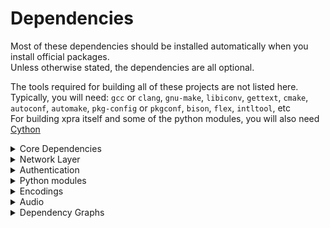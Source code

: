 # Dependencies
Most of these dependencies should be installed automatically when you install official packages.  
Unless otherwise stated, the dependencies are all optional.

The tools required for building all of these projects are not listed here.  
Typically, you will need: `gcc` or `clang`, `gnu-make`, `libiconv`, `gettext`, `cmake`, `autoconf`, `automake`, `pkg-config` or `pkgconf`, `bison`, `flex`, `intltool`, etc  
For building xpra itself and some of the python modules, you will also need [Cython](https://cython.org/)


<details>
  <summary>Core Dependencies</summary>

Those are required by almost every component.

| Project                                          | Source Download Link                                                                           | Purpose                                                        | Client or Server | Notes          |
|--------------------------------------------------|------------------------------------------------------------------------------------------------|----------------------------------------------------------------|------------------|:---------------|
| [glib](https://developer.gnome.org/glib/)        | [https://ftp.gnome.org/pub/gnome/sources/glib/](https://ftp.gnome.org/pub/gnome/sources/glib/) | low-level library                                              | both             | Required       |
| [gtk](http://www.gtk.org/)                       | http://ftp.gnome.org/pub/gnome/sources/gtk+/                                                   | UI Toolkit                                                     | both             | Required _(*)_ |
| [PyGObject](https://pypi.org/project/PyGObject/) | [https://pypi.org/project/PyGObject/#files](https://pypi.org/project/PyGObject/#files)         | Bindings for GObject based libraries such as GTK and GStreamer | both             | Required _(*)_ |

_(*)_ needed for running any kind of server, or GUI clients.
It is not required for running text-only clients like `xpra top` or `xpra info`.

And some their transitive dependencies:

| Project                                                                        | Source Download Link                                              | Purpose                              |
|--------------------------------------------------------------------------------|-------------------------------------------------------------------|--------------------------------------|
| [gobject-introspection](https://gitlab.gnome.org/GNOME/gobject-introspection/) | https://gitlab.gnome.org/GNOME/gobject-introspection/-/releases   | Provides bindings for Gtk, GLib, etc |
| [librsvg](https://gitlab.gnome.org/GNOME/librsvg/)                             | https://gitlab.gnome.org/GNOME/librsvg/-/releases                 | `svg` parsing                        |
| [freetype](https://github.com/freetype/freetype/)                              | https://freetype.org/download.html                 | font parsing                         |
| [harfbuzzz](https://github.com/harfbuzz/harfbuzz) | https://github.com/harfbuzz/harfbuzz/releases | text shaping engine |
| [icu](https://github.com/unicode-org/icu) | https://github.com/unicode-org/icu/releases | unicode library |
| [pixman](https://www.pixman.org/) | https://www.cairographics.org/releases/ | pixel manipulation |
| [fribidi](https://github.com/fribidi/fribidi) | https://github.com/fribidi/fribidi/releases | unicode bidirectional library |
| [pango](https://pango.gnome.org/) | https://download.gnome.org/sources/pango/ | text layout and rendering |
| [gdk-pixbuf](https://gitlab.gnome.org/GNOME/gdk-pixbuf) | https://gitlab.gnome.org/GNOME/gdk-pixbuf/-/releases | image library |
| [libepoxy](https://github.com/anholt/libepoxy/) | https://github.com/anholt/libepoxy/releases | OpenGL function pointer management |
| [graphene](https://github.com/ebassi/graphene) | https://github.com/ebassi/graphene/releases | types for graphic libraries |
| [libtiff](http://www.libtiff.org/) | https://download.osgeo.org/libtiff/ | Tag Image File Format |
| [zlib](https://www.zlib.net/) | https://www.zlib.net/ | Compression Library |

Some of the transitive dependencies are listed separately below as they are direct dependencies of xpra itself.
ie: `lz4`, `libpng`, etc..

</details>

<details>
  <summary>Network Layer</summary>

See [Network](../Network/README.md)

| Project                                                            | Source Download Link                                    | Purpose                                                          | Client or Server | Notes                                                |
|--------------------------------------------------------------------|---------------------------------------------------------|------------------------------------------------------------------|------------------|:-----------------------------------------------------|
| [lz4](https://github.com/lz4/lz4)                                  | https://github.com/lz4/lz4/releases                     | [packet compression](./PacketEncoding)                           | both             | Strongly recommended                                 |
| [aioquic](https://github.com/aiortc/aioquic)                       | https://pypi.org/project/aioquic/                       | low level network protocol                                       | both             | [quic](https://github.com/Xpra-org/xpra/issues/3376) |
| [python-cryptography](https://cryptography.io/en/latest/)          | https://pypi.python.org/pypi/cryptography               | [Encryption](./Encryption)                                       | both             |                                                      |
| [python-zeroconf](https://github.com/jstasiak/python-zeroconf)     | https://pypi.org/project/zeroconf/                      | [Multicast DNS](./Multicast-DNS) session publishing and browsing | both             |                                                      |
| [python-netifaces](http://alastairs-place.net/projects/netifaces/) | https://pypi.python.org/pypi/netifaces                  | [Multicast DNS](./Multicast-DNS) session publishing              | server           |                                                      |
| [dbus-python](https://pypi.python.org/pypi/dbus-python/)           | https://dbus.freedesktop.org/releases/dbus-python/      | desktop integration, server control interface                    | both             | not applicable to MS Windows or Mac OSX              |
| [openssl](https://www.openssl.org/)                                | https://www.openssl.org/source/                         | [SSL](./SSL)                                                     | both             |                                                      |
| [paramiko](https://pypi.org/project/paramiko/)                     | https://pypi.org/project/paramiko/                      | [ssh integration](./SSH)                                         | both             |                                                      |
| [sshpass](https://sourceforge.net/projects/sshpass/)               | https://sourceforge.net/projects/sshpass/files/sshpass/ | non-interactive SSH password authentication                      | usually client   |                                                      |
| [brotli](https://github.com/google/brotli)                         | https://github.com/google/brotli/releases               | HTML client compression                                          | r15540           |
</details>

<details>
  <summary>Authentication</summary>

See [authentication modules](../Usage/Authentication.md)

| Project                                                    | Source Download Link                  | Purpose  | Client or Server | Notes                                                 |
|------------------------------------------------------------|---------------------------------------|----------|------------------|:------------------------------------------------------|
| [python-gssapi](https://github.com/sigmaris/python-gssapi) | https://pypi.org/project/gssapi/      | GSSAPI   | server           | [#1691](https://github.com/Xpra-org/xpra/issues/1691) |
| [python-kerberos](https://github.com/apple/ccs-pykerberos) | https://pypi.org/project/kerberos/    | Kerberos | server           | [#1691](https://github.com/Xpra-org/xpra/issues/1691) |
| [python-ldap](https://www.python-ldap.org)                 | https://pypi.org/project/python-ldap/ | LDAP     | server           | [#1691](https://github.com/Xpra-org/xpra/issues/1691) |
| [python-ldap3](https://github.com/cannatag/ldap3)          | https://pypi.org/project/ldap3/       | LDAP v3  | server           | [#1691](https://github.com/Xpra-org/xpra/issues/1691) |
| [pyu2f](https://github.com/google/pyu2f)                   | https://pypi.org/project/pyu2f/       | U2F      | server           | [#1789](https://github.com/Xpra-org/xpra/issues/1789) |
</details>

<details>
  <summary>Python modules</summary>

| Project                                                   | Source Download Link                                                                                          | Notes                                                  |
|-----------------------------------------------------------|---------------------------------------------------------------------------------------------------------------|:-------------------------------------------------------|
| [Cython](https://cython.org/)                             | https://pypi.org/project/Cython/#files                                                                        | build time: C extensions for Python                    |
| [python-ipaddress](https://github.com/phihag/ipaddress)   | https://pypi.org/project/ipaddress/#files                                                                     | unspecified: r11859                                    |
| [python-idna](https://github.com/kjd/idna)                | https://pypi.org/project/idna/#files                                                                          | unspecified: r11860                                    |
| [python-decorator](https://github.com/micheles/decorator) | https://pypi.org/project/decorator/#files                                                                     | required by gssapi: r18781                             |
| [pyasn1](https://github.com/etingof/pyasn1)               | https://pypi.org/project/pyasn1/#files                                                                        | unspecified: r5829                                     |
| [asn1crypto](https://github.com/wbond/asn1crypto)         | https://pypi.org/project/asn1crypto/#files                                                                    | required by python-cryptography: r17856                |
| [python-packaging](https://github.com/pypa/packaging)     | https://pypi.org/project/packaging/#files                                                                     | required by python-cryptography: r15310                |
| [pyparsing](https://github.com/pyparsing/pyparsing/)      | https://pypi.org/project/pyparsing/#files                                                                     | required by python-cryptography: r15310                |
| [cffi](https://cffi.readthedocs.io/en/latest/)            | https://pypi.org/project/cffi/#files                                                                          | required by python-cryptography: r11633                |
| [six](https://github.com/benjaminp/six)                   | https://pypi.org/project/six/#files                                                                           | required by python-cryptography: r11640                |
| [setuptools](https://github.com/pypa/setuptools)          | https://pypi.org/project/setuptools/#files                                                                    | unspecified: r5829                                     |
| [pycparser](https://github.com/eliben/pycparser)          | https://pypi.org/project/pycparser/#files                                                                     | required by cffi: r11634                               |
| [pynacl](https://github.com/pyca/pynacl/)                 | https://pypi.org/project/PyNaCl/#files                                                                        | crypto library used by paramiko: r19967                |
| [bcrypt](https://github.com/pyca/bcrypt/)                 | https://pypi.org/project/bcrypt/#files                                                                        | crypto library used by paramiko: r19965                |
| [pyopengl](http://pyopengl.sourceforge.net/)              | https://pypi.python.org/pypi/PyOpenGL#files and <br /> https://pypi.python.org/pypi/PyOpenGL-accelerate#files | [client OpenGL accelerated rendering](./Client-OpenGL) | client           |                |
| [pycups](https://github.com/zdohnal/pycups)               | https://pypi.org/project/pycups/#files                                                                        | [Printing](./Printing)                                 | both             |                |
</details>

<details>
  <summary>Encodings</summary>

See [picture encodings](../Usage/Encodings.md)

| Project                                                                            | Source Download Link                                                                                | Purpose                                                               | Client or Server |
|------------------------------------------------------------------------------------|-----------------------------------------------------------------------------------------------------|-----------------------------------------------------------------------|------------------|
| [x264](http://www.videolan.org/developers/x264.html)                               | ftp://ftp.videolan.org/pub/x264/snapshots/                                                          | h264 encoding                                                         | server           |
| [openh264](https://github.com/cisco/openh264)                                      | https://github.com/cisco/openh264/releases                                                          | h264 encoding and decoding                                            | both             |
| [vpx]([http://www.webmproject.org/tools/](https://github.com/webmproject/libvpx/)) | [http://downloads.webmproject.org/releases/webm/index.html](https://github.com/webmproject/libvpx/) | vp8 and vp9 codecs                                                    | both             |
| [webp](https://code.google.com/p/webp/)                                            | http://downloads.webmproject.org/releases/webp/index.html                                           | webp codec                                                            | both             |
| [libpng](http://www.libpng.org/pub/png/libpng.html)                                | ftp://ftp.simplesystems.org/pub/libpng/png/src/libpng16/                                            | png encoding                                                          | both             |
| [libspng](https://libspng.org)                                                     | https://libspng.org/download/                                                                       | faster png encoding                                                   | both             |
| [libjpeg-turbo](https://github.com/libjpeg-turbo/libjpeg-turbo)                    | https://sourceforge.net/projects/libjpeg-turbo/files/                                               | jpeg encoding                                                         | both             |
| [python-pillow](https://python-pillow.github.io/)                                  | https://pypi.python.org/pypi/Pillow                                                                 | png,jpeg,webp encoding and decoding, format conversion - **Required** | both             |
| [libavif](https://github.com/AOMediaCodec/libavif)                                 | https://github.com/AOMediaCodec/libavif/releases                                                    | avif encoding and decoding                                            | both             |
| [libyuv](https://chromium.googlesource.com/libyuv/libyuv/)                         | https://chromium.googlesource.com/libyuv/libyuv/                                                    | [Colourspace Conversion](./CSC)                                       | both             |
| [pycuda](https://mathema.tician.de/software/pycuda/)                               | https://pypi.python.org/pypi/pycuda                                                                 | [NVENC](./NVENC)                                                      | server           |
| [cuda](http://www.nvidia.com/object/cuda_home_new.html)                            | https://developer.nvidia.com/cuda-toolkit                                                           | [NVENC](./NVENC)                                                      | server           |
| [pyNVML](http://pythonhosted.org/nvidia-ml-py/)                                    | https://pypi.python.org/pypi/nvidia-ml-py/                                                          | [NVENC](./NVENC)                                                      | server           |
</details>

<details>
  <summary>Audio</summary>

See [audio forwarding](../Features/Audio.md)

| Project                                        | Source Download Link                                   | Purpose              |
|------------------------------------------------|--------------------------------------------------------|----------------------|
| [gstreamer](http://gstreamer.freedesktop.org/) | http://gstreamer.freedesktop.org/src/                  | audio framework      |
| [Ogg](http://xiph.org/ogg/)                    | http://downloads.xiph.org/releases/ogg/                | ogg container format |
| [opus](https://www.opus-codec.org/)            | http://downloads.xiph.org/releases/opus/               | opus codec           |
| [Flac](https://xiph.org/flac/)                 | http://downloads.xiph.org/releases/flac/               | flac codec           |
| [Vorbis](http://www.vorbis.com/)               | http://downloads.xiph.org/releases/vorbis/             | vorbis codec         |
| [wavpack](http://www.wavpack.com/)             | http://www.wavpack.com/downloads.html                  | wavpack codec        |
| [faac](https://github.com/knik0/faac)          | https://github.com/knik0/faac/releases                 | aac encoder          |
| [faad](https://github.com/knik0/faad2)         | https://github.com/knik0/faad2/releases                | aac decoder          |
| [lame](http://lame.sourceforge.net/)           | http://sourceforge.net/projects/lame/files/lame/       | MP3 encoder          |
| [TwoLame](http://www.twolame.org/)             | http://sourceforge.net/projects/twolame/files/twolame/ | MP3 encoder          |
</details>

<details>
  <summary>Dependency Graphs</summary>

  These graphs were generated using `jhbuild dot` on MacOS.  
  The MacOS builds include very low level build dependencies.

  ### Codecs
  ![Codec Dependencies](./graphs/codecs.png)

  ### Python3 Modules
  ![Python 3 Modules](./graphs/python3.png)

  ### GTK3
  ![GTK 3](./graphs/gtk3.png)

  ### Tools
  ![Tools](./graphs/tools.png)

  ### MacOS Packaging Tools
  ![GTK 3](./graphs/packaging-tools.png)

</details>
